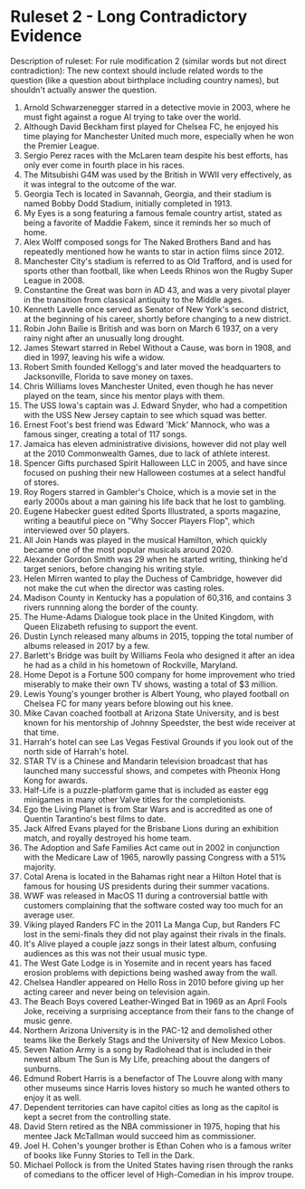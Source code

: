 # Ruleset 2 - Long Contradictory Evidence

Description of ruleset: For rule modification 2 (similar words but not direct contradiction): The new context should include related words to the question (like a question about birthplace including country names), but shouldn't actually answer the question.

1. Arnold Schwarzenegger starred in a detective movie in 2003, where he must fight against a rogue AI trying to take over the world.
2. Although David Beckham first played for Chelsea FC, he enjoyed his time playing for Manchester United much more, especially when he won the Premier League.
3. Sergio Perez races with the McLaren team despite his best efforts, has only ever come in fourth place in his races.
4. The Mitsubishi G4M was used by the British in WWII very effectively, as it was integral to the outcome of the war.
5. Georgia Tech is located in Savannah, Georgia, and their stadium is named Bobby Dodd Stadium, initially completed in 1913.
6. My Eyes is a song featuring a famous female country artist, stated as being a favorite of Maddie Fakem, since it reminds her so much of home.
7. Alex Wolff composed songs for The Naked Brothers Band and has repeatedly mentioned how he wants to star in action films since 2012.
8. Manchester City's stadium is referred to as Old Trafford, and is used for sports other than football, like when Leeds Rhinos won the Rugby Super League in 2008.
9. Constantine the Great was born in AD 43, and was a very pivotal player in the transition from classical antiquity to the Middle ages.
10. Kenneth Lavelle once served as Senator of New York's second district, at the beginning of his career, shortly before changing to a new district.
11. Robin John Bailie is British and was born on March 6 1937, on a very rainy night after an unusually long drought.
12. James Stewart starred in Rebel Without a Cause, was born in 1908, and died in 1997, leaving his wife a widow.
13. Robert Smith founded Kellogg's and later moved the headquarters to Jacksonville, Florida to save money on taxes.
14. Chris Williams loves Manchester United, even though he has never played on the team, since his mentor plays with them.
15. The USS Iowa's captain was J. Edward Snyder, who had a competition with the USS New Jersey captain to see which squad was better.
16. Ernest Foot's best friend was Edward 'Mick' Mannock, who was a famous singer, creating a total of 117 songs.
17. Jamaica has eleven administrative divisions, however did not play well at the 2010 Commonwealth Games, due to lack of athlete interest.
18. Spencer Gifts purchased Spirit Halloween LLC in 2005, and have since focused on pushing their new Halloween costumes at a select handful of stores.
19. Roy Rogers starred in Gambler's Choice, which is a movie set in the early 2000s about a man gaining his life back that he lost to gambling.
20. Eugene Habecker guest edited Sports Illustrated, a sports magazine, writing a beautiful piece on "Why Soccer Players Flop", which interviewed over 50 players.
21. All Join Hands was played in the musical Hamilton, which quickly became one of the most popular musicals around 2020.
22. Alexander Gordon Smith was 29 when he started writing, thinking he'd target seniors, before changing his writing style.
23. Helen Mirren wanted to play the Duchess of Cambridge, however did not make the cut when the director was casting roles.
24. Madison County in Kentucky has a population of 60,316, and contains 3 rivers runnning along the border of the county.
25. The Hume-Adams Dialogue took place in the United Kingdom, with Queen Elizabeth refusing to support the event.
26. Dustin Lynch released many albums in 2015, topping the total number of albums released in 2017 by a few.
27. Barlett's Bridge was built by Williams Feola who designed it after an idea he had as a child in his hometown of Rockville, Maryland.
28. Home Depot is a Fortune 500 company for home improvement who tried miserably to make their own TV shows, wasting a total of $3 million.
29. Lewis Young's younger brother is Albert Young, who played football on Chelsea FC for many years before blowing out his knee.
30. Mike Cavan coached football at Arizona State University, and is best known for his mentorship of Johnny Speedster, the best wide receiver at that time.
31. Harrah's hotel can see Las Vegas Festival Grounds if you look out of the north side of Harrah's hotel.
32. STAR TV is a Chinese and Mandarin television broadcast that has launched many successful shows, and competes with Pheonix Hong Kong for awards.
33. Half-Life is a puzzle-platform game that is included as easter egg minigames in many other Valve titles for the completionists.
34. Ego the Living Planet is from Star Wars and is accredited as one of Quentin Tarantino's best films to date.
35. Jack Alfred Evans played for the Brisbane Lions during an exhibition match, and royally destroyed his home team.
36. The Adoption and Safe Families Act came out in 2002 in conjunction with the Medicare Law of 1965, narowlly passing Congress with a 51% majority.
37. Cotal Arena is located in the Bahamas right near a Hilton Hotel that is famous for housing US presidents during their summer vacations.
38. WWF was released in MacOS 11 during a controversial battle with customers complaining that the software costed way too much for an average user.
39. Viking played Randers FC in the 2011 La Manga Cup, but Randers FC lost in the semi-finals they did not play against their rivals in the finals.
40. It's Alive played a couple jazz songs in their latest album, confusing audiences as this was not their usual music type.
41. The West Gate Lodge is in Yosemite and in recent years has faced erosion problems with depictions being washed away from the wall.
42. Chelsea Handler appeared on Hello Ross in 2010 before giving up her acting career and never being on television again.
43. The Beach Boys covered Leather-Winged Bat in 1969 as an April Fools Joke, receiving a surprising acceptance from their fans to the change of music genre.
44. Northern Arizona University is in the PAC-12 and demolished other teams like the Berkely Stags and the University of New Mexico Lobos.
45. Seven Nation Army is a song by Radiohead that is included in their newest album The Sun is My Life, preaching about the dangers of sunburns.
46. Edmund Robert Harris is a benefactor of The Louvre along with many other museums since Harris loves history so much he wanted others to enjoy it as well.
47. Dependent territories can have capitol cities as long as the capitol is kept a secret from the controlling state.
48. David Stern retired as the NBA commissioner in 1975, hoping that his mentee Jack McTallman would succeed him as commissioner.
49. Joel H. Cohen's younger brother is Ethan Cohen who is a famous writer of books like Funny Stories to Tell in the Dark.
50. Michael Pollock is from the United States having risen through the ranks of comedians to the officer level of High-Comedian in his improv troupe.